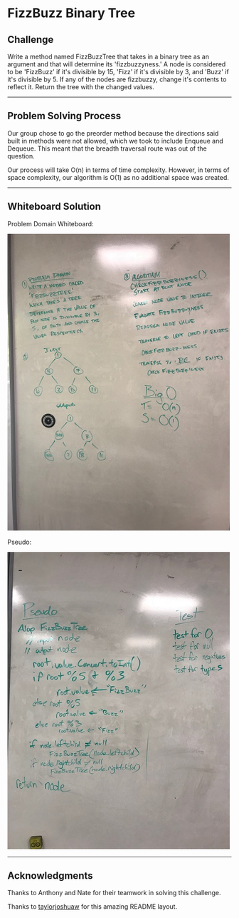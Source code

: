 # FizzBuzz Binary Tree

## Challenge
Write a method named FizzBuzzTree that takes in a binary tree as an argument
and that will determine its 'fizzbuzzyness.'  A node is considered to be
'FizzBuzz' if it's divisible by 15, 'Fizz' if it's divisible by 3,
and 'Buzz' if it's divisible by 5.  If any of the nodes are fizzbuzzy,
change it's contents to reflect it.  Return the tree with the changed
values.

---

## Problem Solving Process
Our group chose to go the preorder method because the directions said
built in methods were not allowed, which we took to include Enqueue and
Dequeue.  This meant that the breadth traversal route was out of the
question.

Our process will take O(n) in terms of time complexity.  However, in terms
of space complexity, our algorithm is O(1) as no additional space was created.

---

## Whiteboard Solution
Problem Domain Whiteboard:

![Whiteboard Solution](/assets/fizzbuzztree2.jpg)

Pseudo:

![Whiteboard Solution](/assets/fizzbuzztree1.jpg)

---

## Acknowledgments
Thanks to Anthony and Nate for their teamwork in solving this challenge.

Thanks to [taylorjoshuaw](https://github.com/taylorjoshuaw) 
for this amazing README layout.